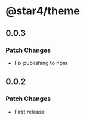 # @star4/theme

## 0.0.3

### Patch Changes

- Fix publishing to npm

## 0.0.2

### Patch Changes

- First release

